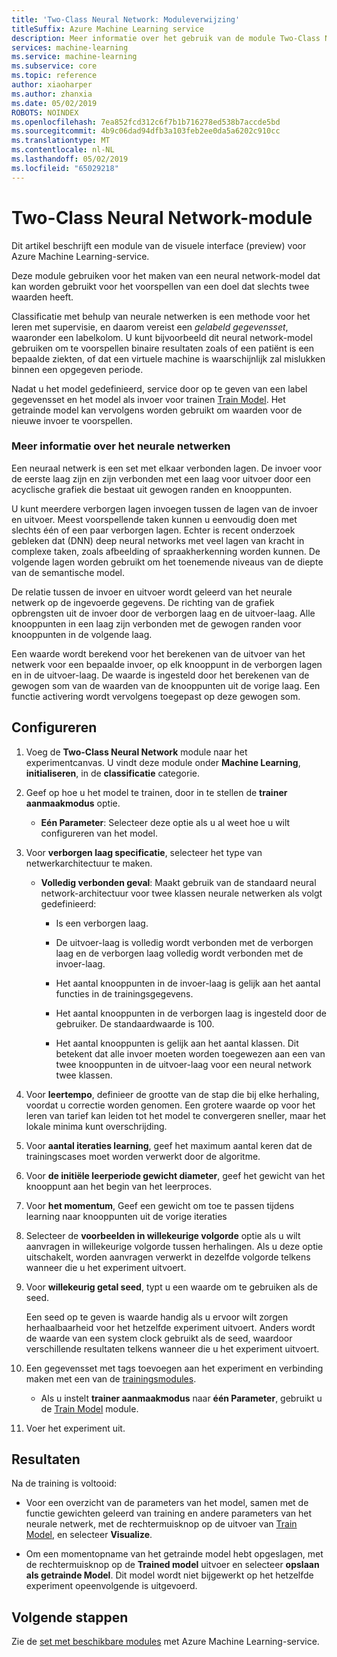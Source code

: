 ```yaml
---
title: 'Two-Class Neural Network: Moduleverwijzing'
titleSuffix: Azure Machine Learning service
description: Meer informatie over het gebruik van de module Two-Class Neural Network in Azure Machine Learning-service te maken van een neural network-model dat kan worden gebruikt voor het voorspellen van een doel dat slechts twee waarden heeft.
services: machine-learning
ms.service: machine-learning
ms.subservice: core
ms.topic: reference
author: xiaoharper
ms.author: zhanxia
ms.date: 05/02/2019
ROBOTS: NOINDEX
ms.openlocfilehash: 7ea852fcd312c6f7b1b716278ed538b7accde5bd
ms.sourcegitcommit: 4b9c06dad94dfb3a103feb2ee0da5a6202c910cc
ms.translationtype: MT
ms.contentlocale: nl-NL
ms.lasthandoff: 05/02/2019
ms.locfileid: "65029218"
---
```

# <a name="two-class-neural-network-module"></a>Two-Class Neural Network-module

Dit artikel beschrijft een module van de visuele interface (preview) voor Azure Machine Learning-service.

Deze module gebruiken voor het maken van een neural network-model dat kan worden gebruikt voor het voorspellen van een doel dat slechts twee waarden heeft.

Classificatie met behulp van neurale netwerken is een methode voor het leren met supervisie, en daarom vereist een *gelabeld gegevensset*, waaronder een labelkolom. U kunt bijvoorbeeld dit neural network-model gebruiken om te voorspellen binaire resultaten zoals of een patiënt is een bepaalde ziekten, of dat een virtuele machine is waarschijnlijk zal mislukken binnen een opgegeven periode.  

Nadat u het model gedefinieerd, service door op te geven van een label gegevensset en het model als invoer voor trainen [Train Model](./train-model.md). Het getrainde model kan vervolgens worden gebruikt om waarden voor de nieuwe invoer te voorspellen.

### <a name="more-about-neural-networks"></a>Meer informatie over het neurale netwerken

Een neuraal netwerk is een set met elkaar verbonden lagen. De invoer voor de eerste laag zijn en zijn verbonden met een laag voor uitvoer door een acyclische grafiek die bestaat uit gewogen randen en knooppunten.

U kunt meerdere verborgen lagen invoegen tussen de lagen van de invoer en uitvoer. Meest voorspellende taken kunnen u eenvoudig doen met slechts één of een paar verborgen lagen. Echter is recent onderzoek gebleken dat (DNN) deep neural networks met veel lagen van kracht in complexe taken, zoals afbeelding of spraakherkenning worden kunnen. De volgende lagen worden gebruikt om het toenemende niveaus van de diepte van de semantische model.

De relatie tussen de invoer en uitvoer wordt geleerd van het neurale netwerk op de ingevoerde gegevens. De richting van de grafiek opbrengsten uit de invoer door de verborgen laag en de uitvoer-laag. Alle knooppunten in een laag zijn verbonden met de gewogen randen voor knooppunten in de volgende laag.

Een waarde wordt berekend voor het berekenen van de uitvoer van het netwerk voor een bepaalde invoer, op elk knooppunt in de verborgen lagen en in de uitvoer-laag. De waarde is ingesteld door het berekenen van de gewogen som van de waarden van de knooppunten uit de vorige laag. Een functie activering wordt vervolgens toegepast op deze gewogen som.
  
## <a name="how-to-configure"></a>Configureren

1.  Voeg de **Two-Class Neural Network** module naar het experimentcanvas. U vindt deze module onder **Machine Learning**, **initialiseren**, in de **classificatie** categorie.  
  
2.  Geef op hoe u het model te trainen, door in te stellen de **trainer aanmaakmodus** optie.  
  
    -   **Eén Parameter**: Selecteer deze optie als u al weet hoe u wilt configureren van het model.  

3.  Voor **verborgen laag specificatie**, selecteer het type van netwerkarchitectuur te maken.  
  
    -   **Volledig verbonden geval**: Maakt gebruik van de standaard neural network-architectuur voor twee klassen neurale netwerken als volgt gedefinieerd:
  
        -   Is een verborgen laag.
  
        -   De uitvoer-laag is volledig wordt verbonden met de verborgen laag en de verborgen laag volledig wordt verbonden met de invoer-laag.
  
        -   Het aantal knooppunten in de invoer-laag is gelijk aan het aantal functies in de trainingsgegevens.
  
        -   Het aantal knooppunten in de verborgen laag is ingesteld door de gebruiker. De standaardwaarde is 100.
  
        -   Het aantal knooppunten is gelijk aan het aantal klassen. Dit betekent dat alle invoer moeten worden toegewezen aan een van twee knooppunten in de uitvoer-laag voor een neural network twee klassen.

5.  Voor **leertempo**, definieer de grootte van de stap die bij elke herhaling, voordat u correctie worden genomen. Een grotere waarde op voor het leren van tarief kan leiden tot het model te convergeren sneller, maar het lokale minima kunt overschrijding.

6.  Voor **aantal iteraties learning**, geef het maximum aantal keren dat de trainingscases moet worden verwerkt door de algoritme.

7.  Voor **de initiële leerperiode gewicht diameter**, geef het gewicht van het knooppunt aan het begin van het leerproces.

8.  Voor **het momentum**, Geef een gewicht om toe te passen tijdens learning naar knooppunten uit de vorige iteraties  

10. Selecteer de **voorbeelden in willekeurige volgorde** optie als u wilt aanvragen in willekeurige volgorde tussen herhalingen. Als u deze optie uitschakelt, worden aanvragen verwerkt in dezelfde volgorde telkens wanneer die u het experiment uitvoert.
  
11. Voor **willekeurig getal seed**, typt u een waarde om te gebruiken als de seed.
  
     Een seed op te geven is waarde handig als u ervoor wilt zorgen herhaalbaarheid voor het hetzelfde experiment uitvoert.  Anders wordt de waarde van een system clock gebruikt als de seed, waardoor verschillende resultaten telkens wanneer die u het experiment uitvoert.
  
13. Een gegevensset met tags toevoegen aan het experiment en verbinding maken met een van de [trainingsmodules](module-reference.md).  
  
    -   Als u instelt **trainer aanmaakmodus** naar **één Parameter**, gebruikt u de [Train Model](train-model.md) module.  
  
14. Voer het experiment uit.

## <a name="results"></a>Resultaten

Na de training is voltooid:

+ Voor een overzicht van de parameters van het model, samen met de functie gewichten geleerd van training en andere parameters van het neurale netwerk, met de rechtermuisknop op de uitvoer van [Train Model](./train-model.md), en selecteer **Visualize**.  

+ Om een momentopname van het getrainde model hebt opgeslagen, met de rechtermuisknop op de **Trained model** uitvoer en selecteer **opslaan als getrainde Model**. Dit model wordt niet bijgewerkt op het hetzelfde experiment opeenvolgende is uitgevoerd.


## <a name="next-steps"></a>Volgende stappen

Zie de [set met beschikbare modules](module-reference.md) met Azure Machine Learning-service. 
